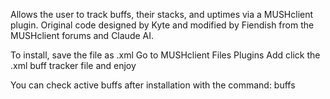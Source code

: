 Allows the user to track buffs, their stacks, and uptimes via a MUSHclient plugin. Original code designed by Kyte and modified by Fiendish from the MUSHclient forums and Claude AI.

To install, save the file as .xml
Go to MUSHclient
Files
Plugins
Add
click the .xml buff tracker file
and enjoy

You can check active buffs after installation with the command: buffs
